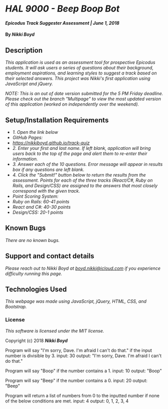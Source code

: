 # _HAL 9000 - Beep Boop Bot_

#### _Epicodus Track Suggester Assessment | June 1, 2018_

#### By _**Nikki Boyd**_

## Description

_This application is used as an assessment tool for prospective Epicodus students. It will ask users a series of questions about their background, employment aspirations, and learning styles to suggest a track based on their selected answers. This project was Nikki's first application using JavaScript and jQuery._

_NOTE: This is an out of date version submitted for the 5 PM Friday deadline. Please check out the branch "Multipage" to view the most updated version of this application (worked on independently over the weekend)._

## Setup/Installation Requirements

* _1. Open the link below_
* _GitHub Pages:_
* _https://nikkiboyd.github.io/track-quiz_
* _2. Enter your first and last name. If left blank, application will bring users back to the top of the page and alert them to re-enter their information._
* _3. Answer each of the 10 questions. Error message will appear in results box if any questions are left blank._
* _4. Click the "Submit!" button below to return the results from the assessment. Points for each of the three tracks (React/C#, Ruby on Rails, and Design/CSS) are assigned to the answers that most closely correspond with the given track._
* _Point Scoring System:_
* _Ruby on Rails: 60-41 points_
* _React and C#: 40-30 points_
* _Design/CSS: 20-1 points_

## Known Bugs

_There are no known bugs._

## Support and contact details

_Please reach out to Nikki Boyd at boyd.nikki@icloud.com if you experience difficulty running this page._

## Technologies Used

_This webpage was made using JavaScript, jQuery, HTML, CSS, and Bootstrap._

### License

*This software is licensed under the MIT license.*

Copyright (c) 2018 **_Nikki Boyd_**

Program will say "I'm sorry, Dave. I'm afraid I can't do that." if the input number is divisible by 3.
  input: 30
  output: "I'm sorry, Dave. I'm afraid I can't do that."

Program will say "Boop" if the number contains a 1.
  input: 10
  output: "Boop"

Program will say "Beep" if the number contains a 0.
  input: 20
  output: "Beep"


Program will return a list of numbers from 0 to the inputted number if none of the below conditions are met.
  input: 4
  output: 0, 1, 2, 3, 4
